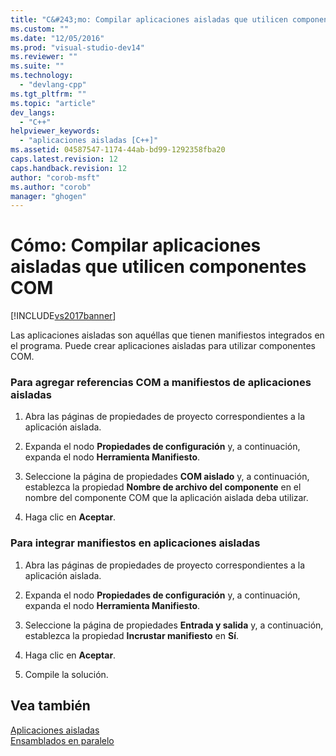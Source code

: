 ```yaml
---
title: "C&#243;mo: Compilar aplicaciones aisladas que utilicen componentes COM | Microsoft Docs"
ms.custom: ""
ms.date: "12/05/2016"
ms.prod: "visual-studio-dev14"
ms.reviewer: ""
ms.suite: ""
ms.technology: 
  - "devlang-cpp"
ms.tgt_pltfrm: ""
ms.topic: "article"
dev_langs: 
  - "C++"
helpviewer_keywords: 
  - "aplicaciones aisladas [C++]"
ms.assetid: 04587547-1174-44ab-bd99-1292358fba20
caps.latest.revision: 12
caps.handback.revision: 12
author: "corob-msft"
ms.author: "corob"
manager: "ghogen"
---
```

# C&#243;mo: Compilar aplicaciones aisladas que utilicen componentes COM
[!INCLUDE[vs2017banner](../assembler/inline/includes/vs2017banner.md)]

Las aplicaciones aisladas son aquéllas que tienen manifiestos integrados en el programa.  Puede crear aplicaciones aisladas para utilizar componentes COM.  
  
### Para agregar referencias COM a manifiestos de aplicaciones aisladas  
  
1.  Abra las páginas de propiedades de proyecto correspondientes a la aplicación aislada.  
  
2.  Expanda el nodo **Propiedades de configuración** y, a continuación, expanda el nodo **Herramienta Manifiesto**.  
  
3.  Seleccione la página de propiedades **COM aislado** y, a continuación, establezca la propiedad **Nombre de archivo del componente** en el nombre del componente COM que la aplicación aislada deba utilizar.  
  
4.  Haga clic en **Aceptar**.  
  
### Para integrar manifiestos en aplicaciones aisladas  
  
1.  Abra las páginas de propiedades de proyecto correspondientes a la aplicación aislada.  
  
2.  Expanda el nodo **Propiedades de configuración** y, a continuación, expanda el nodo **Herramienta Manifiesto**.  
  
3.  Seleccione la página de propiedades **Entrada y salida** y, a continuación, establezca la propiedad **Incrustar manifiesto** en **Sí**.  
  
4.  Haga clic en **Aceptar**.  
  
5.  Compile la solución.  
  
## Vea también  
 [Aplicaciones aisladas](http://msdn.microsoft.com/library/aa375190)   
 [Ensamblados en paralelo](_win32_side_by_side_assemblies)